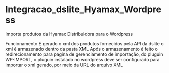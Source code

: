 # Integracao_dslite_Hyamax_Wordpress
Importa produtos da Hyamax Distribuidora para o Wordpress 

Funcionamento
É gerado o xml dos produtos fornecidos pela API  da dslite
o xml é armazenado dentro da pasta XML
Após o armazenamento é feito o redirecionamento para pagina de
gerenciamento de importação, do pluguin WP-IMPORT, 
o pluguin instalado no wordpress deve ser configurado
para importar o xml gerado, por meio da URL  do arquivo XML
